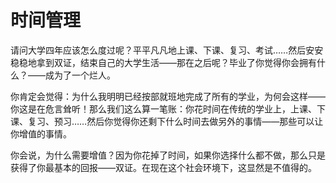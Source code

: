 # 时间管理

请问大学四年应该怎么度过呢？平平凡凡地上课、下课、复习、考试……然后安安稳稳地拿到双证，结束自己的大学生活——那在之后呢？毕业了你觉得你会拥有什么？——成为了一个烂人。

你肯定会觉得：为什么我明明已经按部就班地完成了所有的学业，为何会这样——你这是在危言耸听！那么我们这么算一笔账：你花时间在传统的学业上，上课、下课、复习、预习……然后你觉得你还剩下什么时间去做另外的事情——那些可以让你增值的事情。

你会说，为什么需要增值？因为你花掉了时间，如果你选择什么都不做，那么只是获得了你最基本的回报——双证。在现在这个社会环境下，这显然是不值得的。

